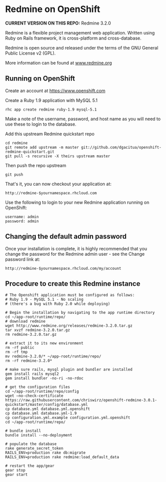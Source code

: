 # Redmine on OpenShift

**CURRENT VERSION ON THIS REPO:** Redmine 3.2.0

Redmine is a flexible project management web application. Written using Ruby on Rails framework, it is cross-platform and cross-database.

Redmine is open source and released under the terms of the GNU General Public License v2 (GPL).

More information can be found at www.redmine.org

## Running on OpenShift

Create an account at https://www.openshift.com

Create a Ruby 1.9 application with MySQL 5.1

	rhc app create redmine ruby-1.9 mysql-5.1

Make a note of the username, password, and host name as you will need to use these to login to the database.

Add this upstream Redmine quickstart repo

	cd redmine
	git remote add upstream -m master git://github.com/dgacitua/openshift-redmine-quickstart.git
	git pull -s recursive -X theirs upstream master

Then push the repo upstream

	git push

That's it, you can now checkout your application at:

	http://redmine-$yournamespace.rhcloud.com


Use the following to login to your new Redmine application running on OpenShift:

	username: admin
	password: admin


## Changing the default admin password

Once your installation is complete, it is highly recommended that you change the password for the Redmine admin user - see the Change password link at:

	http://redmine-$yournamespace.rhcloud.com/my/account

## Procedure to create this Redmine instance
	
	# The Openshift application must be configured as follows:
	# Ruby 1.9 - MySQL 5.1 - No scaling
	# (there's a bug with Ruby 2.0 while deploying)

	# Begin the installation by navigating to the app runtime directory
	cd ~/app-root/runtime/repo/
	# download redmine
	wget http://www.redmine.org/releases/redmine-3.2.0.tar.gz
	tar xvzf redmine-3.2.0.tar.gz
	rm redmine-3.2.0.tar.gz

	# extract it to its new environment
	rm -rf public
	rm -rf tmp
	mv redmine-3.2.0/* ~/app-root/runtime/repo/
	rm -rf redmine-3.2.0*

	# make sure rails, mysql plugin and bundler are installed
	gem install rails mysql2
	gem install bundler -no-ri -no-rdoc

	# get the configuration files
	cd ~/app-root/runtime/repo/config
	wget —no-check-certificate https://raw.githubusercontent.com/chriswirz/openshift-redmine-3.0.1-quickstart/master/config/database.yml
	cp database.yml database.yml.openshift
	cp database.yml database.yml-1.9
	cp configuration.yml.example configuration.yml.openshift
	cd ~/app-root/runtime/repo/

	# bundle install
	bundle install --no-deployment

	# populate the database
	rake generate_secret_token
	RAILS_ENV=production rake db:migrate
	RAILS_ENV=production rake redmine:load_default_data

	# restart the app/gear
	gear stop
	gear start

